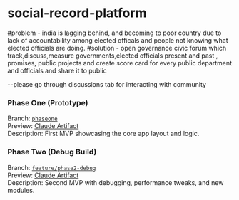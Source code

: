 # social-record-platform
#problem - india is lagging behind, and becoming to poor country due to lack of accountability among elected officals and people not knowing what elected officials are doing. 
#solution - open governance civic forum which track,discuss,measure governments,elected officials present and past , promises, public projects and create score card for every public department and officials and share it to public 

 --please go through discussions tab for interacting with community

### Phase One (Prototype)
Branch: [`phaseone`](https://github.com/Drewraw/social-record-platform/tree/phaseone)  
Preview: [Claude Artifact](https://claude.ai/public/artifacts/d012c4c8-5c74-4965-aeee-b2245f304bf6)  
Description: First MVP showcasing the core app layout and logic.

### Phase Two (Debug Build)
Branch: [`feature/phase2-debug`](https://github.com/Drewraw/social-record-platform/tree/feature/phase2-debug)  
Preview: [Claude Artifact](https://claude.ai/public/artifacts/c7871b72-2a71-4fa7-b2f6-1d83925ab4a3)  
Description: Second MVP with debugging, performance tweaks, and new modules.

